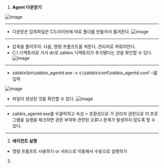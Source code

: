 1) **Agent 다운받기**

![image](https://user-images.githubusercontent.com/108641325/198579339-9209c6ee-5963-44e0-b86a-a76bab9275b7.png)

---

- 다운받은 압축파일은 C드라이브에 따로 폴더를 만들어서 옮겨준다.
![image](https://user-images.githubusercontent.com/108641325/198579380-764fe2d6-3e20-4149-937b-dd87aa1154c1.png)

---

- 압축을 풀어주자. 다음, 명령 프롬프트를 켜준다. 관리자로 켜줘야한다.
- C:\ 디렉토리로 가서 dir로 zabbix 디렉토리가 추가됐다는 것을 확인할 수 있다.
![image](https://user-images.githubusercontent.com/108641325/198579404-aeebb887-276d-40c5-85d7-84ac878ea9e1.png)

---

- zabbix\bin\zabbix_agentd.exe -c c:\zabbix\conf\zabbix_agentd.conf -i를 입력

![image](https://user-images.githubusercontent.com/108641325/198579431-d592cfc5-f315-48a9-85e6-67b1f5b75984.png)

- 파일이 생성된 것을 확인할 수 있다. 
![image](https://user-images.githubusercontent.com/108641325/198579450-e06dab54-c092-4263-867a-3b9b04d81650.png)

---

- zabbix_agentd.exe를 우클릭하고 속성 > 호환성으로 가 관리자 권한으로 이 프로그램을 실행을 체크하면 권한 부여와 관련된 오류나 문제가 발생하지 않도록 할 수 있다.

---

2) **에이전트 실행**

  - 명령 프롬프트 사용하기 or 서비스로 이동해서 수동으로 실행하기

3) 

